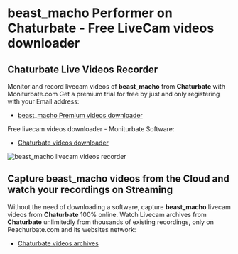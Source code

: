 # beast_macho Performer on Chaturbate - Free LiveCam videos downloader

## Chaturbate Live Videos Recorder

Monitor and record livecam videos of **beast_macho** from **Chaturbate** with Moniturbate.com
Get a premium trial for free by just and only registering with your Email address:
* [beast_macho Premium videos downloader](https://moniturbate.com/request-demo-licence-key.html)

Free livecam videos downloader - Moniturbate Software:
* [Chaturbate videos downloader](https://moniturbate.com/moniturbate-download-software.html)

![beast_macho livecam videos recorder](https://peachurnet.com/templates/moniturbate-software.png)


## Capture beast_macho videos from the Cloud and watch your recordings on Streaming

Without the need of downloading a software, capture **beast_macho** livecam videos from **Chaturbate** 100% online.
Watch Livecam archives from **Chaturbate** unlimitedly from thousands of existing recordings, only on Peachurbate.com and its websites network:
* [Chaturbate videos archives](https://peachurnet.com/)